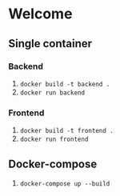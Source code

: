 # Welcome

## Single container

### Backend

1. `docker build -t backend .`
2. `docker run backend`

### Frontend

1. `docker build -t frontend .`
2. `docker run frontend`

## Docker-compose

1. `docker-compose up --build`

